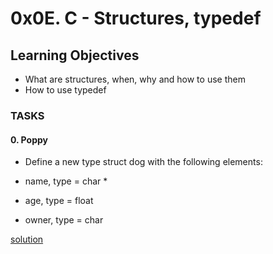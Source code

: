# 0x0E. C - Structures, typedef

## Learning Objectives
- What are structures, when, why and how to use them
- How to use typedef

### TASKS
#### 0. Poppy
- Define a new type struct dog with the following elements:

- name, type = char *
- age, type = float
- owner, type = char 


[solution](/0x0E-structures_typedef/dog.h)

